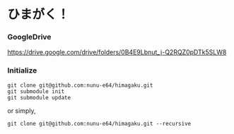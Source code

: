 # ひまがく！

### GoogleDrive
https://drive.google.com/drive/folders/0B4E9Lbnut_j-Q2RQZ0pDTk5SLW8

### Initialize
```
git clone git@github.com:nunu-e64/himagaku.git
git submodule init
git submodule update
```
or simply,
```
git clone git@github.com:nunu-e64/himagaku.git --recursive
```
